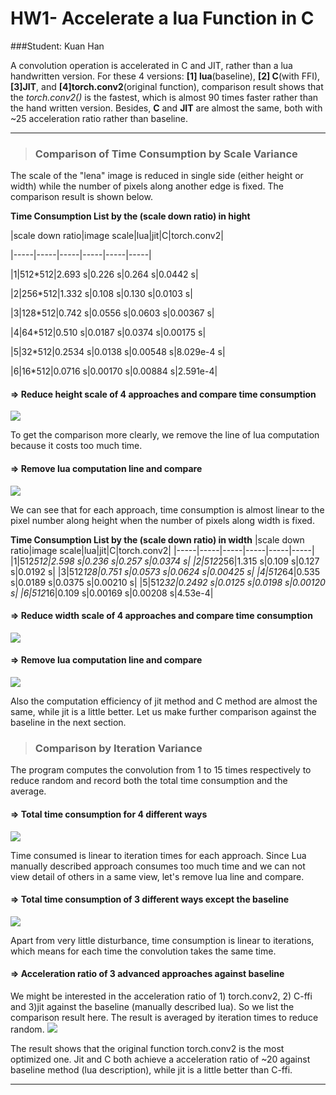 # **HW1- Accelerate a lua Function in C**
###Student: Kuan Han



A convolution operation is accelerated in C and JIT, rather than a lua handwritten version. For these 4 versions: **[1] lua**(baseline),   **[2] C**(with FFI), **[3]JIT**, and **[4]torch.conv2**(original function), comparison result shows that the *torch.conv2()* is the fastest, which is almost 90 times faster rather than the hand written version.  Besides, **C** and **JIT** are almost the same, both with ~25 acceleration ratio rather than baseline.
 
----------


>### **Comparison of Time Consumption by Scale Variance**
>
The scale of the "lena" image is reduced in single side (either height or width) while the number of pixels along another edge is fixed. The comparison result is shown below.

**Time Consumption List by the (scale down ratio) in hight**


|scale down ratio|image scale|lua|jit|C|torch.conv2|

|-----|-----|-----|-----|-----|-----|

|1|512*512|2.693 s|0.226 s|0.264 s|0.0442 s|

|2|256*512|1.332 s|0.108 s|0.130 s|0.0103 s|

|3|128*512|0.742 s|0.0556 s|0.0603 s|0.00367 s|

|4|64*512|0.510 s|0.0187 s|0.0374 s|0.00175 s| 

|5|32*512|0.2534 s|0.0138 s|0.00548 s|8.029e-4 s|

|6|16*512|0.0716 s|0.00170 s|0.00884 s|2.591e-4|

#### => **Reduce height scale of 4 approaches and compare time consumption**
![](https://purdue0-my.sharepoint.com/personal/han424_purdue_edu/_layouts/15/guestaccess.aspx?guestaccesstoken=msRJKvz5kXxt57iM%2bLob%2bfxkTQKeItvpohGtMRK%2bl%2fE%3d&docid=06c814fdc223f434e844612305aaa7339&rev=1)

To get the comparison more clearly, we remove the line of lua computation because it costs too much time.
#### => **Remove lua computation line and compare**
![](https://purdue0-my.sharepoint.com/personal/han424_purdue_edu/_layouts/15/guestaccess.aspx?guestaccesstoken=9WElFjioLVLk5bjVSkIS6a8%2fok9HjkBP3YwlsLP1qAI%3d&docid=0240765a342e5400f81260a0c4e9ec91d&rev=1)

We can see that for each approach, time consumption is almost linear to the pixel number along height when the number of pixels along width is fixed.

**Time Consumption List by the (scale down ratio) in width**
|scale down ratio|image scale|lua|jit|C|torch.conv2|
|-----|-----|-----|-----|-----|-----|
|1|512*512|2.598 s|0.236 s|0.257 s|0.0374 s|
|2|512*256|1.315 s|0.109 s|0.127 s|0.0192 s|
|3|512*128|0.751 s|0.0573 s|0.0624 s|0.00425 s|
|4|512*64|0.535 s|0.0189 s|0.0375 s|0.00210 s| 
|5|512*32|0.2492 s|0.0125 s|0.0198 s|0.00120 s|
|6|512*16|0.109 s|0.00169 s|0.00208 s|4.53e-4|

#### => **Reduce width scale of 4 approaches and compare time consumption**
![](https://purdue0-my.sharepoint.com/personal/han424_purdue_edu/_layouts/15/guestaccess.aspx?guestaccesstoken=rQvfCLxEp8qyX8VRjyOfmbt7BUy%2bGWLx3LHEOJgwRv0%3d&docid=02b716c189ad947f08a075ad6ea53466b&rev=1)
#### => **Remove lua computation line and compare**
![](https://purdue0-my.sharepoint.com/personal/han424_purdue_edu/_layouts/15/guestaccess.aspx?guestaccesstoken=fHp6PQbDZIqH5V7TMu9FOc8YcQqJ47btU91XFKxMeBM%3d&docid=0c179879ac3e542e38932fde026a8189b&rev=1)

Also the computation efficiency of jit method and C method are almost the same, while jit is a little better. Let us make further comparison against the baseline in the next section.


>### **Comparison by Iteration Variance**
>
The program computes the convolution from 1 to 15 times respectively to reduce random and record both the total time consumption and the average.  
#### => **Total time consumption for 4 different ways**
![](https://purdue0-my.sharepoint.com/personal/han424_purdue_edu/_layouts/15/guestaccess.aspx?guestaccesstoken=IQre3H%2fzWTpnSGjC56KsAfD3B0hKNV%2fTQA%2b4VXheViA%3d&docid=0e8ba33e2cf8142448e5788381c488c11&rev=1)

Time consumed is linear to iteration times for each approach. Since Lua manually described approach consumes too much time and we can not view detail of others in a same view, let's remove lua line and compare.
#### => Total time consumption of 3 different ways except the baseline
![](https://purdue0-my.sharepoint.com/personal/han424_purdue_edu/_layouts/15/guestaccess.aspx?guestaccesstoken=tBwseDvHYvW%2fMwl4rZgYoZ53GgyaDQbswLDcKybAXv0%3d&docid=05ac9e073d5ce48eba7441acfcec92afe&rev=1)

Apart from very little disturbance, time consumption is linear  to iterations, which means for each time the convolution takes the same time.
#### => Acceleration ratio of 3 advanced approaches against baseline
We might be interested in the acceleration ratio of 1) torch.conv2, 2) C-ffi and 3)jit against the baseline (manually described lua). So we list the comparison result here. The result is averaged by iteration times to reduce random.
![](https://purdue0-my.sharepoint.com/personal/han424_purdue_edu/_layouts/15/guestaccess.aspx?guestaccesstoken=tEpmpb2USupUJIkAPSIMLQEj%2fGaMCqMutWUQiHbCo7M%3d&docid=009c6e5d148834d2996d8f62a89894b5b&rev=1)

The result shows that the original function torch.conv2 is the most optimized one. Jit and C both achieve a acceleration ratio of ~20 against baseline method (lua description), while jit is a little better than C-ffi.


----------
